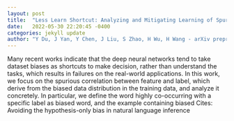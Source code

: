 ```yaml
---
layout: post
title:  "Less Learn Shortcut: Analyzing and Mitigating Learning of Spurious Feature-Label Correlation"
date:   2022-05-30 22:20:45 -0400
categories: jekyll update
author: "Y Du, J Yan, Y Chen, J Liu, S Zhao, H Wu, H Wang - arXiv preprint arXiv , 2022"
---
```

Many recent works indicate that the deep neural networks tend to take dataset biases as shortcuts to make decision, rather than understand the tasks, which results in failures on the real-world applications. In this work, we focus on the spurious correlation between feature and label, which derive from the biased data distribution in the training data, and analyze it concretely. In particular, we define the word highly co-occurring with a specific label as biased word, and the example containing biased  Cites: Avoiding the hypothesis-only bias in natural language inference 